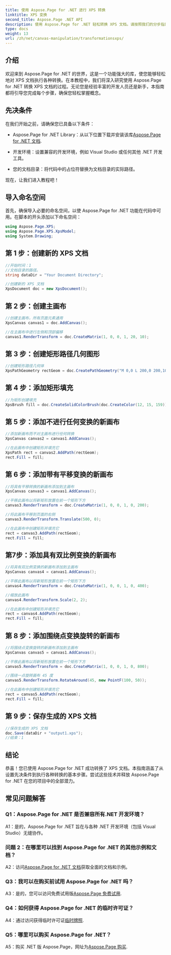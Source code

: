 ```yaml
---
title: 使用 Aspose.Page for .NET 进行 XPS 转换
linktitle: XPS 变换
second_title: Aspose.Page .NET API
description: 使用 Aspose.Page for .NET 轻松转换 XPS 文档。请按照我们的分步指南进行无缝转换。
type: docs
weight: 13
url: /zh/net/canvas-manipulation/transformationsxps/
---
```

## 介绍

欢迎来到 Aspose.Page for .NET 的世界，这是一个功能强大的库，使您能够轻松地对 XPS 文档执行各种转换。在本教程中，我们将深入研究使用 Aspose.Page for .NET 转换 XPS 文档的过程。无论您是经验丰富的开发人员还是新手，本指南都将引导您完成每个步骤，确保您轻松掌握概念。

## 先决条件

在我们开始之前，请确保您已具备以下条件：

-  Aspose.Page for .NET Library：从以下位置下载并安装该库[Aspose.Page for .NET 文档](https://reference.aspose.com/page/net/).

- 开发环境：设置兼容的开发环境，例如 Visual Studio 或任何其他 .NET 开发工具。

- 您的文档目录：将代码中的占位符替换为文档目录的实际路径。

现在，让我们进入教程吧！

## 导入命名空间

首先，确保导入必要的命名空间，以使 Aspose.Page for .NET 功能在代码中可用。在脚本的开头添加以下命名空间：

```csharp
using Aspose.Page.XPS;
using Aspose.Page.XPS.XpsModel;
using System.Drawing;
```

## 第 1 步：创建新的 XPS 文档

```csharp
//开始时间：1
//文档目录的路径。
string dataDir = "Your Document Directory";

//创建新的 XPS 文档
XpsDocument doc = new XpsDocument();
```

## 第 2 步：创建主画布

```csharp
//创建主画布，所有页面元素通用
XpsCanvas canvas1 = doc.AddCanvas();

//在主画布中进行左侧和顶部偏移
canvas1.RenderTransform = doc.CreateMatrix(1, 0, 0, 1, 20, 10);
```

## 第 3 步：创建矩形路径几何图形

```csharp
//创建矩形路径几何体
XpsPathGeometry rectGeom = doc.CreatePathGeometry("M 0,0 L 200,0 200,100 0,100 Z");
```

## 第 4 步：添加矩形填充

```csharp
//为矩形创建填充
XpsBrush fill = doc.CreateSolidColorBrush(doc.CreateColor(12, 15, 159));
```

## 第 5 步：添加不进行任何变换的新画布

```csharp
//添加新画布而不对主画布进行任何转换
XpsCanvas canvas2 = canvas1.AddCanvas();

//在此画布中创建矩形并填充它
XpsPath rect = canvas2.AddPath(rectGeom);
rect.Fill = fill;
```

## 第 6 步：添加带有平移变换的新画布

```csharp
//将具有平移转换的新画布添加到主画布
XpsCanvas canvas3 = canvas1.AddCanvas();

//平移此画布以将新矩形放置在前一个矩形下方
canvas3.RenderTransform = doc.CreateMatrix(1, 0, 0, 1, 0, 200);

//将此画布平移到页面的右侧
canvas3.RenderTransform.Translate(500, 0);

//在此画布中创建矩形并填充它
rect = canvas3.AddPath(rectGeom);
rect.Fill = fill;
```

## 第7步：添加具有双比例变换的新画布

```csharp
//将具有双比例变换的新画布添加到主画布
XpsCanvas canvas4 = canvas1.AddCanvas();

//平移此画布以将新矩形放置在前一个矩形下方
canvas4.RenderTransform = doc.CreateMatrix(1, 0, 0, 1, 0, 400);

//缩放此画布
canvas4.RenderTransform.Scale(2, 2);

//在此画布中创建矩形并填充它
rect = canvas4.AddPath(rectGeom);
rect.Fill = fill;
```

## 第 8 步：添加围绕点变换旋转的新画布

```csharp
//将围绕点变换旋转的新画布添加到主画布
XpsCanvas canvas5 = canvas1.AddCanvas();

//平移此画布以将新矩形放置在前一个矩形下方
canvas5.RenderTransform = doc.CreateMatrix(1, 0, 0, 1, 0, 800);

//围绕一点旋转画布 45 度
canvas5.RenderTransform.RotateAround(45, new PointF(100, 50));

//在此画布中创建矩形并填充它
rect = canvas5.AddPath(rectGeom);
rect.Fill = fill;
```

## 第 9 步：保存生成的 XPS 文档

```csharp
//保存生成的 XPS 文档
doc.Save(dataDir + "output1.xps");
//结束：1
```

## 结论

恭喜！您已使用 Aspose.Page for .NET 成功转换了 XPS 文档。本指南涵盖了从设置先决条件到执行各种转换的基本步骤。尝试这些技术并释放 Aspose.Page for .NET 在您的项目中的全部潜力。

## 常见问题解答

### Q1：Aspose.Page for .NET 是否兼容所有.NET 开发环境？

A1：是的，Aspose.Page for .NET 旨在与各种 .NET 开发环境（包括 Visual Studio）无缝协作。

### 问题 2：在哪里可以找到 Aspose.Page for .NET 的其他示例和文档？

 A2：访问[Aspose.Page for .NET 文档](https://reference.aspose.com/page/net/)获取全面的文档和示例。

### Q3：我可以在购买前试用 Aspose.Page for .NET 吗？

 A3：是的，您可以访问免费试用版[Aspose.Page 免费试用](https://releases.aspose.com/).

### Q4：如何获得 Aspose.Page for .NET 的临时许可证？

A4：通过访问获得临时许可证[临时牌照](https://purchase.aspose.com/temporary-license/).

### Q5：哪里可以购买 Aspose.Page for .NET？

 A5：购买 .NET 版 Aspose.Page，网址为[Aspose.Page 购买](https://purchase.aspose.com/buy).